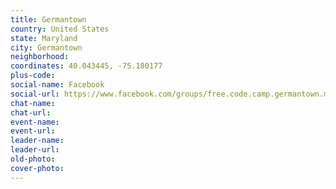 ```yaml
---
title: Germantown
country: United States
state: Maryland
city: Germantown
neighborhood: 
coordinates: 40.043445, -75.180177
plus-code:
social-name: Facebook
social-url: https://www.facebook.com/groups/free.code.camp.germantown.maryland
chat-name:
chat-url:
event-name:
event-url:
leader-name:
leader-url:
old-photo: 
cover-photo:
---
```

